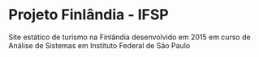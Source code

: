 # Projeto Finlândia - IFSP
Site estático de turismo na Finlândia desenvolvido em 2015 em curso de Análise de Sistemas em Instituto Federal de São Paulo
